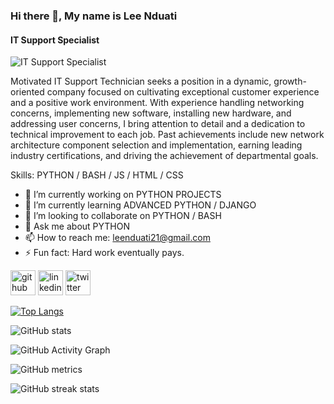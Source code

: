 ### Hi there 👋, My name is Lee Nduati
#### IT Support Specialist
![IT Support Specialist](https://cdn.pixabay.com/photo/2016/11/19/14/00/code-1839406_960_720.jpg)

Motivated IT Support Technician seeks a position in a dynamic, growth-oriented company focused on cultivating exceptional customer experience and a positive work environment. With experience handling networking concerns, implementing new software, installing new hardware, and addressing user concerns, I bring attention to detail and a dedication to technical improvement to each job. Past achievements include new network architecture component selection and implementation, earning leading industry certifications, and driving the achievement of departmental goals.

Skills: PYTHON / BASH / JS / HTML / CSS

- 🔭 I’m currently working on PYTHON PROJECTS 
- 🌱 I’m currently learning ADVANCED PYTHON / DJANGO 
- 👯 I’m looking to collaborate on PYTHON / BASH 
- 💬 Ask me about PYTHON 
- 📫 How to reach me: leenduati21@gmail.com 
- ⚡ Fun fact: Hard work eventually pays. 


[<img src='https://cdn.jsdelivr.net/npm/simple-icons@3.0.1/icons/github.svg' alt='github' height='40'>](https://github.com/leenduati)  [<img src='https://cdn.jsdelivr.net/npm/simple-icons@3.0.1/icons/linkedin.svg' alt='linkedin' height='40'>](https://www.linkedin.com/in/leenduati/)  [<img src='https://cdn.jsdelivr.net/npm/simple-icons@3.0.1/icons/twitter.svg' alt='twitter' height='40'>](https://twitter.com/@leenduati)  

[![Top Langs](https://github-readme-stats.vercel.app/api/top-langs/?username=leenduati)](https://github.com/anuraghazra/github-readme-stats)

![GitHub stats](https://github-readme-stats.vercel.app/api?username=leenduati&show_icons=true)  

![GitHub Activity Graph](https://activity-graph.herokuapp.com/graph?username=leenduati)  

![GitHub metrics](https://metrics.lecoq.io/leenduati)  

![GitHub streak stats](https://github-readme-streak-stats.herokuapp.com/?user=leenduati)  

